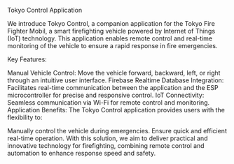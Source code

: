 Tokyo Control Application

We introduce Tokyo Control, a companion application for the Tokyo Fire Fighter Mobil, a smart firefighting vehicle powered by Internet of Things (IoT) technology. This application enables remote control and real-time monitoring of the vehicle to ensure a rapid response in fire emergencies.

Key Features:

Manual Vehicle Control: Move the vehicle forward, backward, left, or right through an intuitive user interface.
Firebase Realtime Database Integration: Facilitates real-time communication between the application and the ESP microcontroller for precise and responsive control.
IoT Connectivity: Seamless communication via Wi-Fi for remote control and monitoring.
Application Benefits:
The Tokyo Control application provides users with the flexibility to:

Manually control the vehicle during emergencies.
Ensure quick and efficient real-time operation.
With this solution, we aim to deliver practical and innovative technology for firefighting, combining remote control and automation to enhance response speed and safety.
